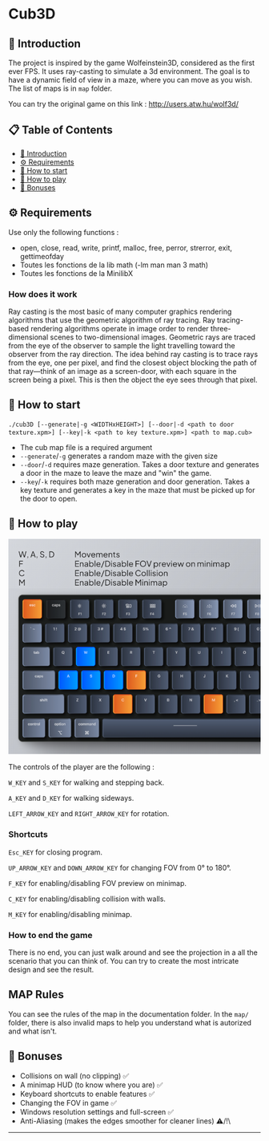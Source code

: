 # Cub3D #

## <a name="introduction-en">📖 Introduction ##

The project is inspired by the game Wolfeinstein3D, considered as the first ever FPS. It uses ray-casting to simulate a 3d environment. The goal is to have a dynamic field of view in a maze, where you can move as you wish.
The list of maps is in `map` folder.

You can try the original game on this link :
<http://users.atw.hu/wolf3d/>

## 📋 Table of Contents ##

* [📖 Introduction](#introduction-en)
* [⚙️ Requirements](#requirements-en)
* [🚀 How to start](#start-en)
* [🚀 How to play](#play-en)
* [📝 Bonuses](#bonus-en)

## <a name="requirements-en">⚙️ Requirements ##

Use only the following functions :

* open, close, read, write,
printf, malloc, free,
perror, strerror, exit, gettimeofday
* Toutes les fonctions de
la lib math (-lm man man 3
math)
* Toutes les fonctions de la MinilibX

### How does it work ###

Ray casting is the most basic of many computer graphics rendering algorithms that use the geometric algorithm of ray tracing. Ray tracing-based rendering algorithms operate in image order to render three-dimensional scenes to two-dimensional images. Geometric rays are traced from the eye of the observer to sample the light travelling toward the observer from the ray direction.
The idea behind ray casting is to trace rays from the eye, one per pixel, and find the closest object blocking the path of that ray—think of an image as a screen-door, with each square in the screen being a pixel. This is then the object the eye sees through that pixel.

## <a name="start-en">🚀 How to start ##

```
./cub3D [--generate|-g <WIDTHxHEIGHT>] [--door|-d <path to door texture.xpm>] [--key|-k <path to key texture.xpm>] <path to map.cub>
```
- The cub map file is a required argument
- `--generate`/`-g` generates a random maze with the given size
- `--door`/`-d` requires maze generation. Takes a door texture and generates a door in the maze to leave the maze and "win" the game.
- `--key`/`-k` requires both maze generation and door generation. Takes a key texture and generates a key in the maze that must be picked up for the door to open.

## <a name="play-en">🚀 How to play ##

<img src="img/06.png" alt="Img showing which key can be used, See below">

The controls of the player are the following :

`W_KEY` and `S_KEY` for walking and stepping back.

`A_KEY` and `D_KEY` for walking sideways.

`LEFT_ARROW_KEY` and `RIGHT_ARROW_KEY` for rotation.

### Shortcuts ###

`Esc_KEY` for closing program.

`UP_ARROW_KEY` and `DOWN_ARROW_KEY` for changing FOV from 0° to 180°.

`F_KEY` for enabling/disabling FOV preview on minimap.

`C_KEY` for enabling/disabling collision with walls.

`M_KEY` for enabling/disabling minimap.

### How to end the game ###

There is no end, you can just walk around and see the projection in a all the scenario that you can think of.
You can try to create the most intricate design and see the result.

## MAP Rules ##

You can see the rules of the map in the documentation folder.
In the `map/` folder, there is also invalid maps to help you understand what is autorized and what isn't.

## <a name="bonus-en">📝 Bonuses ##

* Collisions on wall (no clipping) ✅
* A minimap HUD (to know where you are) ✅
* Keyboard shortcuts to enable features ✅
* Changing the FOV in game ✅
* Windows resolution settings and full-screen ✅
* Anti-Aliasing (makes the edges smoother for cleaner lines) ⚠️/!\

---
